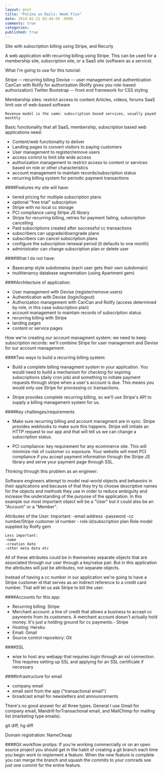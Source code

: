 ```yaml
---
layout: post
title: "Polina on Rails: Week Five"
date: 2014-02-21 02:44:59 -0500
comments: true
categories: 
published: true
---
```


Site with subscription billing using Stripe, and Recurly

A web application with recurring billing using Stripe. This can be used for a membership site, subscription site, or a SaaS site (software as a service)

What I'm going to use for this tutorial:

Stripe -- recurring billing
Devise -- user management and authentication
CanCan with Rolify for authorization (Rolify gives you role-based authorization)
Twitter Bootstrap -- front end framework for CSS styling

Membership sites: restrict access to content
	Articles, videos, forums
SaaS limit use of web-based software

	Revenue model is the same: subscription based services, usually payed monthly

Basic functionality that all SaaS, membership, subscription based web applications need:

* Content/web functionality to deliver
* Landing pages to convert visitors to paying customers
* User management to register/remove users
* access control to limit site wide access
* authorization management to restrict access to content or services based on role or other characteristics
* account management to maintain records/subscription status
* recurring billing system for periodic payment transactions

####Features my site will have:

* tiered pricing for multiple subscription plans
* optional "free trial" subscription
* Stripe with no local cc storage
* PCI compliance using Stripe JS library
* Stripe for recurring billing, retries for payment failing, subscription cancelling
* Paid subscriptions created after successful cc transactions
* subscribers can upgrade/downgrade plans
* subscribers can cancel subscription plans
* configure the subscription renewal period (it defaults to one month)
* administrator can change subscription plan or delete user

####What I do not have:
* Basecamp style subdomains (each user gets their own subdomain)
* multitenancy database segmentation (using Apartment gem)

####Architecture of application:

* User management with Devise (register/remove users)
* Authentication with Devise (login/logout)
* Authorization management with CanCan and Rolify (access determined by role, in this case subscription plan)
* account management to maintain records of subscription status
* recurring billing with Stripe
* landing pages
* content or service pages

How we're creating our account managment system: we need to keep subscription records: we'll combine Stripe for user management and Devise for our account management. 

####Two ways to build a recurring billing system:
* Build a complete billing managment system in your application. You would need to build a mechanism for checking for expiring subscriptions (daily cron job) and something to initiate payment requests through stripe when a user's account is due. This means you would only use Stripe for processing cc transactions.

* Stripe provides complete recurring billing, so we'll use Stripe's API to supply a billing management system for us. 

####Key challenges/requirements

* Make sure recurring billing and account managment are in sync. Stripe provides webhooks to make sure this happens. Stripe will initiate an HTTP request to our app and that will tell us we can change a subscription status.

* PCI compliance: key requirement for any ecommerce site. This will minimize risk of customer cc exposure. Your website will meet PCI compliance if you accept payment information through the Stripe JS library and serve your payment page through SSL.

Thinking through this problem as an engineer:

Software engineers attempt to model real-world objects and behavoirs in their applications and because of that they try to choose descriptive names for the objects and methods they use in order to reduce ambiguity and increase the understanding of the purpose of the application. In this example our most important object will be a "User" but it could also be an "Account" or a "Member". 

Attributes of the User:
	Important:
	-email address
	-password
	-cc number/Stripe customer id number
	- role id/subscription plan
		Role model supplied by Rolify gem

	Less important:
	-name
	-creation date
	-other meta data etc

All of these attributes could be in themselves separate objects that are associated through our user through a key/value pair. But in this application the attributes will just be attributes, not separate objects. 

Instead of having a cc number in our application we're going to have a Stripe customer id that serves as an indirect reference to a credit card number. That will let us ask Stripe to bill the user. 

####Accounts for this app:

* Recurring billing: Stripe
* Merchant account: a line of credit that allows a business to accept cc payments from its customers. A merchant account doesn't actually hold money. It's just a holding ground for cc payments.- Stripe 
* Hosting: Heroku 
* Email: Gmail
* Source control repository: Git

####SSL
* wise to host any webapp that requires login through an ssl connection. This requires setting up SSL and applying for an SSL certificate if necessary

####Infrastructure for email
* company email
* email sent from the app ("transactional email")
* broadcast email for newsletters and announcements

There's no good answer for all three types. General I use Gmail for company email, Mandrill forTransactional email, and MailChimp for mailing list (marketing type emails).

git diff, hg diff

Domain registration: NameCheap

####Git workflow protips:
If you're working commercially or on an open source project you should get in the habit of creating a git branch each time you begin work to implement a feature. When the new feature is complete you can merge the branch and squash the commits to your comrads see just one commit for the entire feature. 







